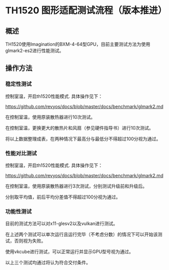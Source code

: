 # TH1520 图形适配测试流程（版本推进）


## 概述

TH1520使用Imagination的BXM-4-64型GPU，目前主要测试方法为使用glmark2-es2进行性能测试。


## 操作方法

### 稳定性测试

控制室温，开启th1520性能模式. 具体操作见下：

https://github.com/revyos/docs/blob/master/docs/benchmark/glmark2.md


在控制室温，使用原装散热器进行10次测试。

在控制室温，更换更大的散热片和风扇（参见硬件指导书）进行10次测试。

将以上数据整理成表，在两种情况下最高分与最低分不得超过100分视为通过。


### 性能对比测试


控制室温，开启th1520性能模式. 具体操作见下：

https://github.com/revyos/docs/blob/master/docs/benchmark/glmark2.md


在控制室温，使用原装散热器进行3次测试，分别测试升级前和升级后。

分别取平均值，前后平均分差值不得超过100分视为通过。

### 功能性测试

目前的测试方法可以对x11-glesv2以及vulkan进行测试。

在上述两个测试可以单次运行且运行完毕（不考虑分数）的情况下可以开始该测试，否则视为失败。


使用vkcube进行测试，可以正常运行并显示GPU型号视为通过。


以上三个测试均通过将认为符合交付条件。